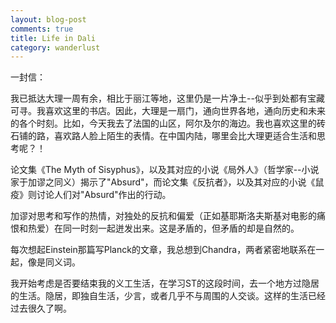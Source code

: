 ```yaml
---
layout: blog-post
comments: true
title: Life in Dali
category: wanderlust
---
```



一封信：

我已抵达大理一周有余，相比于丽江等地，这里仍是一片净土--似乎到处都有宝藏可寻。我喜欢这里的书店。因此，大理是一扇门，通向世界各地，通向历史和未来的各个时刻。比如，今天我去了法国的山区，阿尔及尔的海边。我也喜欢这里的砖石铺的路，喜欢路人脸上陌生的表情。在中国内陆，哪里会比大理更适合生活和思考呢？！

论文集《The Myth of Sisyphus》，以及其对应的小说《局外人》（哲学家--小说家于加谬之同义）揭示了"Absurd"，而论文集《反抗者》，以及其对应的小说《鼠疫》则讨论人们对"Absurd"作出的行动。

加谬对思考和写作的热情，对独处的反抗和偏爱（正如基耶斯洛夫斯基对电影的痛恨和热爱）在同一时刻一起迸发出来。这是矛盾的，但矛盾的却是自然的。

每次想起Einstein那篇写Planck的文章，我总想到Chandra，两者紧密地联系在一起，像是同义词。

我开始考虑是否要结束我的义工生活，在学习ST的这段时间，去一个地方过隐居的生活。隐居，即独自生活，少言，或者几乎不与周围的人交谈。这样的生活已经过去很久了啊。

